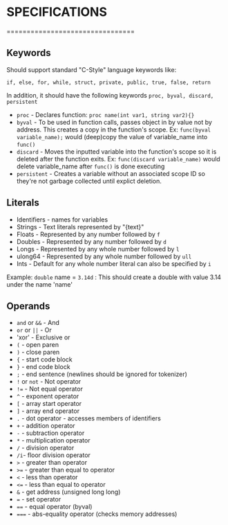 # SPECIFICATIONS

================================

## Keywords
Should support standard "C-Style" language keywords like:

`if, else, for, while, struct, private, public, true, false, return`

In addition, it should have the following keywords
`proc, byval, discard, persistent`

* `proc` - Declares function: `proc name(int var1, string var2){}`
* `byval` - To be used in function calls, passes object in by value not by address. This creates a copy in the function's
scope. Ex: `func(byval variable_name);` would (deep)copy the value of variable_name into `func()`
* `discard` - Moves the inputted variable into the function's scope so it is deleted after the function exits.
Ex: `func(discard variable_name)` would delete variable_name after `func()` is done executing
* `persistent` - Creates a variable without an associated scope ID so they're not garbage collected until explict
deletion.

## Literals
* Identifiers - names for variables
* Strings - Text literals represented by "{text}"
* Floats - Represented by any number followed by `f`
* Doubles - Represented by any number followed by `d`
* Longs - Represented by any whole number followed by `l`
* ulong64 - Represented by any whole number followed by `ull`
* Ints - Default for any whole number literal can also be specified by `i`

Example:
`double` name = `3.14d` : This should create a double with value 3.14 under the name 'name'

## Operands
* `and` or `&&` - And
* `or` or `||` - Or
* 'xor' - Exclusive or
* `(` - open paren
* `)` - close paren
* `{` - start code block
* `}` - end code block
* `;` - end sentence (newlines should be ignored for tokenizer)
* `!` or `not` - Not operator
* `!=` - Not equal operator
* `^` - exponent operator
* `[` - array start operator
* `]` - array end operator
* `.` - dot operator - accesses members of identifiers
* `+` - addition operator
* `-` - subtraction operator
* `*` - multiplication operator
* `/` - division operator
* `/i`- floor division operator
* `>` - greater than operator
* `>=` - greater than equal to operator
* `<` - less than operator
* `<=` - less than equal to operator
* `&` - get address (unsigned long long)
* `=` - set operator
* `==` - equal operator (byval)
* `===` - abs-equality operator (checks memory addresses)